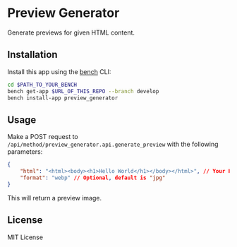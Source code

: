 # Preview Generator

Generate previews for given HTML content.

## Installation

Install this app using the [bench](https://github.com/frappe/bench) CLI:

```bash
cd $PATH_TO_YOUR_BENCH
bench get-app $URL_OF_THIS_REPO --branch develop
bench install-app preview_generator
```

## Usage

Make a POST request to `/api/method/preview_generator.api.generate_preview` with the following parameters:

```json
{
	"html": "<html><body><h1>Hello World</h1></body></html>", // Your HTML content
	"format": "webp" // Optional, default is "jpg"
}
```

This will return a preview image.

## License

MIT License
